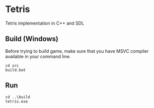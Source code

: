 # Tetris

Tetris implementation in C++ and SDL

## Build (Windows)

Before trying to build game, make sure that you have MSVC compiler available in your command line.

```
cd src
build.bat
```

## Run

```
cd ..\build
tetris.exe
```
